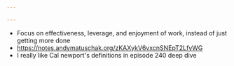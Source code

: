 ```yaml
---

---
```

- Focus on effectiveness, leverage, and enjoyment of work, instead of just getting more done
- https://notes.andymatuschak.org/zKAXykV6vxcnSNEpT2LfyWG
- I really like Cal newport's definitions in episode 240 deep dive